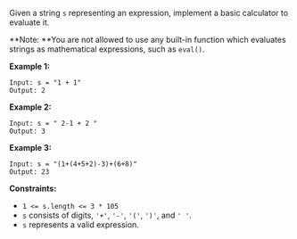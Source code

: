Given a string `s` representing an expression, implement a basic calculator to
evaluate it.

**Note:  **You are not allowed to use any built-in function which evaluates
strings as mathematical expressions, such as `eval()`.



**Example 1:**

    
    
    Input: s = "1 + 1"
    Output: 2
    

**Example 2:**

    
    
    Input: s = " 2-1 + 2 "
    Output: 3
    

**Example 3:**

    
    
    Input: s = "(1+(4+5+2)-3)+(6+8)"
    Output: 23
    



**Constraints:**

  * `1 <= s.length <= 3 * 105`
  * `s` consists of digits, `'+'`, `'-'`, `'('`, `')'`, and `' '`.
  * `s` represents a valid expression.

